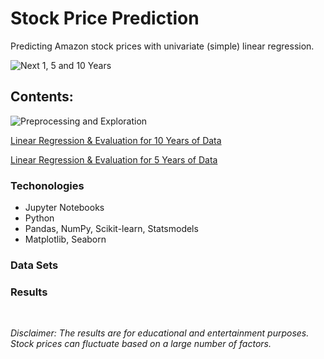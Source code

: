 # Stock Price Prediction 
Predicting Amazon stock prices with univariate (simple) linear regression.

![Next 1, 5 and 10 Years](https://github.com/s-saloni/Stock-Market-Analysis/blob/master/Charts/Prediction-1-5-10Yrs.png)

## Contents:
![Preprocessing and Exploration](https://github.com/s-saloni/Stock-Market-Analysis/blob/master/Preprocessing%26Exploring.ipynb)

[Linear Regression & Evaluation for 10 Years of Data](https://github.com/s-saloni/Stock-Market-Analysis/blob/master/LinearRegModel%26Evaluation_10Yr.ipynb)

[Linear Regression & Evaluation for 5 Years of Data](https://github.com/s-saloni/Stock-Market-Analysis/blob/master/LinearRegModel%26Evaluation_5Yr.ipynb)


### Techonologies
- Jupyter Notebooks
- Python
- Pandas, NumPy, Scikit-learn, Statsmodels
- Matplotlib, Seaborn

### Data Sets

### Results

<br>

_Disclaimer: The results are for educational and entertainment purposes. Stock prices can fluctuate based on a large number of factors._
